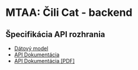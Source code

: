 # MTAA: Čili Cat - backend

## Špecifikácia API rozhrania
- [Dátový model](data-model.png)
- [API Dokumentácia](API.md)
- [API Dokumentácia [PDF]](API.pdf)
